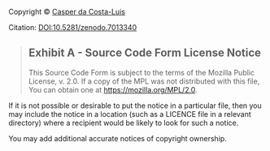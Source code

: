 Copyright &copy; [Casper da Costa-Luis](https://github.com/casperdcl)

Citation: [DOI:10.5281/zenodo.7013340](https://doi.org/10.5281/zenodo.7013340)

> Exhibit A - Source Code Form License Notice
> -------------------------------------------
>
> This Source Code Form is subject to the terms of the Mozilla Public License, v. 2.0. If a copy of the MPL was not distributed with this file, You can obtain one at <https://mozilla.org/MPL/2.0>.

If it is not possible or desirable to put the notice in a particular file, then you may include the notice in a location (such as a LICENCE file in a relevant directory) where a recipient would be likely to look for such a notice.

You may add additional accurate notices of copyright ownership.
